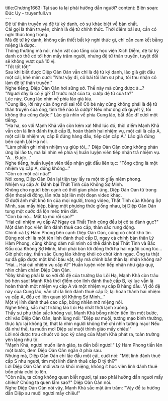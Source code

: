 title:Chương1663: Tại sao ta lại phải hướng dẫn ngươi?
content:
Biên soạn: Đức Uy - truyenfull.vn<br>---<br>Đệ tử thân truyền và đệ tử ký danh, có sự khác biệt về bản chất.<br>Cái gọi là thân truyền, chính là đệ tử chính thức. Thời điểm bái sư, cần có nghi thức long trọng.<br>Mà đệ tử ký danh, không cần thiết bất kỳ nghi thức gì, chỉ cần cam kết bằng miệng là được.<br>Thông thường mà nói, nhân vật cao tầng của học viện Xích Diễm, đệ tử ký danh có thể có tới hơn mấy trăm người, nhưng đệ tử thân truyền, tuyệt đối sẽ không vượt quá 10 vị.<br>"Tốt tốt tốt!"<br>Sau khi biết được Diệp Oản Oản vẫn chỉ là đệ tử ký danh, lão giả gật đầu một cái, khẽ mỉm cười: "Như vậy đi, cô bái tôi làm sư phụ, tôi thu nhận cô làm đệ tử thân truyền."<br>Nghe tiếng, Diệp Oản Oản hơi sững sờ. Thế này mà cũng được à…?<br>"Ngươi đây là có ý gì? Ở trước mặt của ta, cướp đệ tử của ta?"<br>Lúc này, Cung lão nhìn về phía lão già kia.<br>"Cung lão, lời này của ông nói sai rồi! Cô bé này cũng không phải là đệ tử thân truyền của ông, tính thế nào là cướp? Nếu như ông đã quyết ý, tôi không thu cũng được!" Lão giả nhìn về phía Cung lão, bất đắc dĩ cười một tiếng.<br>"Ha ha, so với Mạnh Khả vẫn còn kém xa! Nhớ lúc đó, thời điểm Mạnh Khả vẫn còn là lính đánh thuê cấp B, hoàn thành hai nhiệm vụ, một cái là cấp A, một cái là nhiệm vụ cấp B đứng hàng đầu, tiếp cận cấp A." Lão giả đứng bên cạnh Lôi Hạ nói.<br>"Làm phiền ghi nhận nhiệm vụ giúp tôi…" Diệp Oản Oản cũng không phản ứng lại lão ta, mà lại nhìn về phía vị huấn luyện viên tiếp nhận trả nhiệm vụ.<br>"A... Được..."<br>Nghe tiếng, huấn luyện viên tiếp nhận gật đầu liên tục: "Tổng cộng là một nhiệm vụ cấp A, đúng không..."<br>"Còn có một cái nữa!"<br>Nói xong, Diệp Oản Oản lại tiện tay lấy ra một tờ giấy niêm phong.<br>Nhiệm vụ cấp A: Đánh bại Thất Tinh của Không Sợ Minh.<br>Không cho người bên cạnh có thời gian phản ứng, Diệp Oản Oản từ trong điện thoại di động, lần nữa bật lên một đoạn video khác.<br>Ở dưới ánh mắt khó tin của mọi người, trong video, Thất Tinh của Không Sợ Minh, sau mấy hiệp, bằng một phương thức giống nhau, bị Diệp Oản Oản tung một cước đá lộn mèo trên đất.<br>"Con bà nó... Mắt ta mù rồi sao?"<br>"Hai cái nhiệm vụ cấp A? Ngay cả Thất Tinh cũng đều bị cô ta đánh gục?"<br>Một đám học viên lính đánh thuê cao cấp, thần sắc rung động.<br>Chính cả Lý Hàm Phong bên cạnh Diệp Oản Oản, cũng có chút khó tin.<br>Đừng nói chi là một tên lính đánh thuê cấp D, ngay cả chính bản thân Lý Hàm Phong, cũng không dám nói mình có thể đánh bại Thất Tinh và Bắc Đẩu của Không Sợ Minh, khỏi phải bàn tới đồng thời hạ hai người cùng lúc…<br>Giờ phút này, thần sắc Cung lão không khỏi có chút kinh ngạc. Ông ta thật sự đã gặp được một khối báu vật, vậy mà chính bản thân lại nhận không ra?<br>"Hai... Hai cái nhiệm vụ cấp A?" Huấn luyện viên tiếp nhận như gặp quỷ, nhìn chằm chằm Diệp Oản Oản.<br>"Đây không phải là so với đồ đệ của trưởng lão Lôi Hạ, Mạnh Khả còn trâu bò hơn sao! Mạnh Khả thời điểm còn lính đánh thuê cấp B, kỷ lục vẫn là hoàn thành một nhiệm vụ cấp A và một nhiệm vụ cấp B hàng đầu. Vị đồ đệ này của Cung lão, vẫn chỉ là lính đánh thuê cấp D, lại hoàn thành hai nhiệm vụ cấp A, đều có liên quan tới Không Sợ Minh..."<br>Một vị lính đánh thuê cao cấp, bỗng nhiên mở miệng nói.<br>Nghe tiếng, sắc mặt trưởng lão Lôi Hạ nhất thời lạnh xuống.<br>Thấy sư phụ thần sắc không vui, Mạnh Khả bỗng nhiên tiến lên một bước, chỉ vào Diệp Oản Oản, lạnh lùng nói: "Diệp sư muội, tướng mạo bình thường, thực lực lại không tệ, thật là nhìn người không thể chỉ nhìn tướng mạo! Nếu đã như thế, ta muốn mời Diệp sư muội thỉnh giáo mấy chiêu!"<br>Lời nói được trau chuốt vỏ bọc kỹ càng của Mạnh Khả phát ra, toàn trường yên lặng như tờ.<br>"Mạnh Khả, ngươi muốn lãnh giáo, ta đến bồi ngươi!" Lý Hàm Phong tiến lên một bước, đem Diệp Oản Oản ngăn ở phía sau.<br>Nhưng mà, Diệp Oản Oản chỉ lắc đầu một cái, cười nói: "Một lính đánh thuê cấp S như ngươi, tìm một lính đánh thuê cấp D tỷ thí?"<br>Lời Diệp Oản Oản mới vừa ra khỏi miệng, không ít học viên lính đánh thuê bốn phía cười to lên.<br>"Còn nữa, ta cũng không quen biết ngươi, tại sao phải hướng dẫn ngươi mấy chiêu? Chúng ta quen lắm sao?" Diệp Oản Oản nói.<br>Nghe Diệp Oản Oản nói vậy, Mạnh Khả sắc mặt âm trầm: "Vậy để ta hướng dẫn Diệp sư muội ngươi mấy chiêu!"
